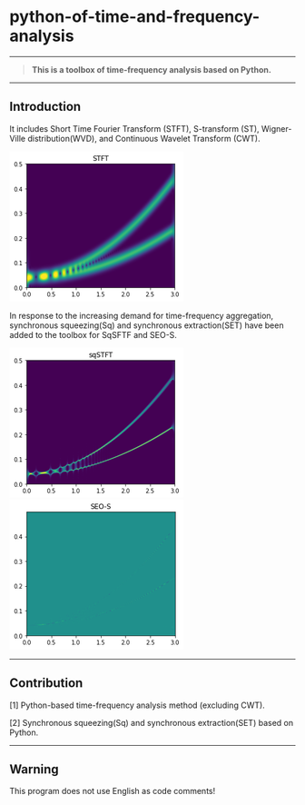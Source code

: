 # python-of-time-and-frequency-analysis
---

> **This is a toolbox of time-frequency analysis based on Python.**  

---
## Introduction

It includes Short Time Fourier Transform (STFT), S-transform (ST), Wigner-Ville 
distribution(WVD), and Continuous Wavelet Transform (CWT).

![](TFAfigure/STFT.png) 


In response to the increasing demand for time-frequency aggregation, synchronous squeezing(Sq) and synchronous extraction(SET) have been added to the toolbox for SqSFTF and SEO-S.

![](TFAfigure/sqSTFT.png) 
![](TFAfigure/SEO-S.png) 

---

## Contribution

[1] Python-based time-frequency analysis method (excluding CWT).

[2] Synchronous squeezing(Sq) and synchronous extraction(SET) based on Python.

---
## Warning

This program does not use English as code comments!
